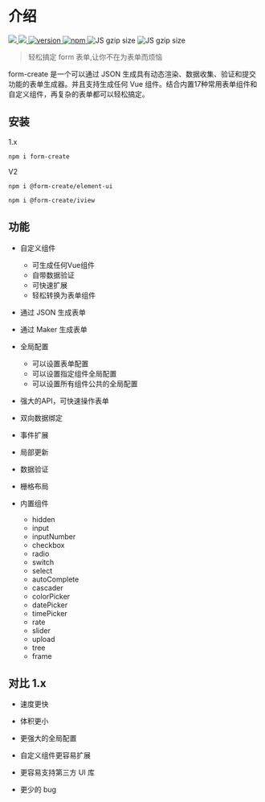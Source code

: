 
# 介绍

  <a href="https://github.com/xaboy/form-create/blob/master/LICENSE">
    <img src="https://img.shields.io/badge/License-MIT-yellow.svg" />
  </a>
  <a href="https://github.com/xaboy">
    <img src="https://img.shields.io/badge/Author-xaboy-blue.svg" />
  </a>
  <a href="https://www.npmjs.com/package/@form-create/element-ui">
    <img src="https://badge.fury.io/js/@form-create%2Fcore.svg" alt="version" />
  </a>
  <a href="https://www.npmjs.com/package/@form-create/element-ui">
    <img src="https://img.shields.io/npm/dt/form-create.svg" alt="npm" />
  </a>
  <img src="http://img.badgesize.io/https://cdn.jsdelivr.net/npm/@form-create/iview/dist/form-create.min.js?compression=gzip&amp;label=iview%20gzip%20size&amp;style=flat-square" alt="JS gzip size">
  <img src="http://img.badgesize.io/https://cdn.jsdelivr.net/npm/@form-create/element-ui/dist/form-create.min.js?compression=gzip&amp;label=elementUI%20gzip%20size&amp;style=flat-square" alt="JS gzip size">

> 轻松搞定 form 表单,让你不在为表单而烦恼

form-create 是一个可以通过 JSON 生成具有动态渲染、数据收集、验证和提交功能的表单生成器。并且支持生成任何 Vue 组件。结合内置17种常用表单组件和自定义组件，再复杂的表单都可以轻松搞定。

## 安装

1.x

`npm i form-create`

V2

`npm i @form-create/element-ui`

`npm i @form-create/iview`

## 功能

- 自定义组件

    - 可生成任何Vue组件
    - 自带数据验证
    - 可快速扩展
    - 轻松转换为表单组件

- 通过 JSON 生成表单

- 通过 Maker 生成表单

- 全局配置

    - 可以设置表单配置
    - 可以设置指定组件全局配置
    - 可以设置所有组件公共的全局配置

- 强大的API，可快速操作表单

- 双向数据绑定

- 事件扩展

- 局部更新

- 数据验证

- 栅格布局

- 内置组件
    - hidden
    - input
    - inputNumber
    - checkbox
    - radio
    - switch
    - select
    - autoComplete
    - cascader
    - colorPicker
    - datePicker
    - timePicker
    - rate
    - slider
    - upload
    - tree
    - frame


## 对比 1.x

- 速度更快

- 体积更小

- 更强大的全局配置

- 自定义组件更容易扩展

- 更容易支持第三方 UI 库

- 更少的 bug